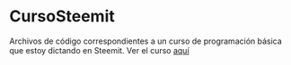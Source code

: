 # CursoSteemit
Archivos de código correspondientes a un curso de programación básica que estoy dictando en Steemit. Ver el curso [aquí](https://steemit.com/@juancrdrums)
